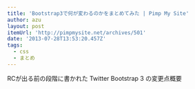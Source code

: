 ```yaml
---
title: 'Bootstrap3で何が変わるのかをまとめてみた | Pimp My Site'
author: azu
layout: post
itemUrl: 'http://pimpmysite.net/archives/501'
date: '2013-07-28T13:53:20.457Z'
tags:
  - css
  - まとめ
---
```

RCが出る前の段階に書かれた
Twitter Bootstrap 3 の変更点概要
